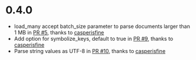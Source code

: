 # 0.4.0
* load_many accept batch_size parameter to parse documents larger than 1 MB in [PR #5](https://github.com/anilmaurya/fast_jsonparser/pull/5), thanks to [casperisfine](https://github.com/casperisfine)
* Add option for symbolize_keys, default to true in [PR #9](https://github.com/anilmaurya/fast_jsonparser/pull/9), thanks to [casperisfine](https://github.com/casperisfine)
* Parse string values as UTF-8 in [PR #10](https://github.com/anilmaurya/fast_jsonparser/pull/10), thanks to [casperisfine](https://github.com/casperisfine)